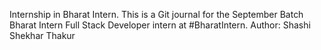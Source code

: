 Internship in Bharat Intern. This is a Git journal for the September Batch Bharat Intern Full Stack Developer intern at #BharatIntern. Author: Shashi Shekhar Thakur

